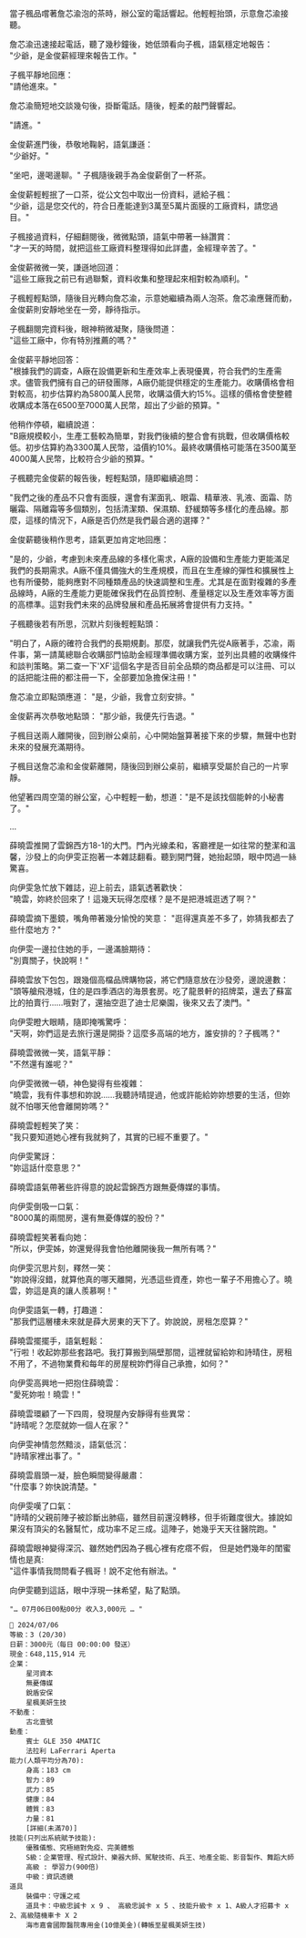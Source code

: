 
當子楓品嚐著詹芯渝泡的茶時，辦公室的電話響起。他輕輕抬頭，示意詹芯渝接聽。

詹芯渝迅速接起電話，聽了幾秒鐘後，她低頭看向子楓，語氣穩定地報告：  
"少爺，是金俊薪經理來報告工作。"  

子楓平靜地回應：  
"請他進來。"  

詹芯渝簡短地交談幾句後，掛斷電話。隨後，輕柔的敲門聲響起。

"請進。"  

金俊薪進門後，恭敬地鞠躬，語氣謙遜：  
"少爺好。"  

"坐吧，邊喝邊聊。" 子楓隨後親手為金俊薪倒了一杯茶。

金俊薪輕輕抿了一口茶，從公文包中取出一份資料，遞給子楓：  
"少爺，這是您交代的，符合日產能達到3萬至5萬片面膜的工廠資料，請您過目。"

子楓接過資料，仔細翻閱後，微微點頭，語氣中帶著一絲讚賞：  
"才一天的時間，就把這些工廠資料整理得如此詳盡，金經理辛苦了。"  

金俊薪微微一笑，謙遜地回道：  
"這些工廠我之前已有過聯繫，資料收集和整理起來相對較為順利。"  

子楓輕輕點頭，隨後目光轉向詹芯渝，示意她繼續為兩人泡茶。詹芯渝應聲而動，金俊薪則安靜地坐在一旁，靜待指示。  

子楓翻閱完資料後，眼神稍微凝聚，隨後問道：  
"這些工廠中，你有特別推薦的嗎？"  

金俊薪平靜地回答：  
"根據我們的調查，A廠在設備更新和生產效率上表現優異，符合我們的生產需求。儘管我們擁有自己的研發團隊，A廠仍能提供穩定的生產能力。收購價格會相對較高，初步估算約為5800萬人民幣，收購溢價大約15%。這樣的價格會使整體收購成本落在6500至7000萬人民幣，超出了少爺的預算。"  

他稍作停頓，繼續說道：  
"B廠規模較小，生產工藝較為簡單，對我們後續的整合會有挑戰，但收購價格較低。初步估算約為3300萬人民幣，溢價約10%。最終收購價格可能落在3500萬至4000萬人民幣，比較符合少爺的預算。"  

子楓聽完金俊薪的報告後，輕輕點頭，隨即繼續追問：

"我們之後的產品不只會有面膜，還會有潔面乳、眼霜、精華液、乳液、面霜、防曬霜、隔離霜等多個類別，包括清潔類、保濕類、舒緩類等多樣化的產品線。那麼，這樣的情況下，A廠是否仍然是我們最合適的選擇？"

金俊薪聽後稍作思考，語氣更加肯定地回應：

"是的，少爺，考慮到未來產品線的多樣化需求，A廠的設備和生產能力更能滿足我們的長期需求。A廠不僅具備強大的生產規模，而且在生產線的彈性和擴展性上也有所優勢，能夠應對不同種類產品的快速調整和生產。尤其是在面對複雜的多產品線時，A廠的生產能力更能確保我們在品質控制、產量穩定以及生產效率等方面的高標準。這對我們未來的品牌發展和產品拓展將會提供有力支持。"

子楓聽後若有所思，沉默片刻後輕輕點頭：

"明白了，A廠的確符合我們的長期規劃。那麼，就讓我們先從A廠著手，芯渝，兩件事，第一請萬總聯合收購部門協助金經理準備收購方案，並列出具體的收購條件和談判策略。第二查一下'XF'這個名字是否目前全品類的商品都是可以注冊、可以的話把能注冊的都注冊一下，全部要加急擔保注冊！"

詹芯渝立即點頭應道：
"是，少爺，我會立刻安排。"

金俊薪再次恭敬地點頭：
"那少爺，我便先行告退。"

子楓目送兩人離開後，回到辦公桌前，心中開始盤算著接下來的步驟，無聲中也對未來的發展充滿期待。

子楓目送詹芯渝和金俊薪離開，隨後回到辦公桌前，繼續享受屬於自己的一片寧靜。

他望著四周空蕩的辦公室，心中輕輕一動，想道："是不是該找個能幹的小秘書了。"


...


薛曉雲推開了雲錦西方18-1的大門。門內光線柔和，客廳裡是一如往常的整潔和溫馨，沙發上的向伊雯正抱著一本雜誌翻看。聽到開門聲，她抬起頭，眼中閃過一絲驚喜。

向伊雯急忙放下雜誌，迎上前去，語氣透著歡快：  
"曉雲，妳終於回來了！這幾天玩得怎麼樣？是不是把港城逛透了啊？"

薛曉雲摘下墨鏡，嘴角帶著幾分愉悅的笑意：
"逛得還真差不多了，妳猜我都去了些什麼地方？"

向伊雯一邊拉住她的手，一邊滿臉期待：  
"別賣關子，快說啊！"

薛曉雲放下包包，跟幾個高檔品牌購物袋，將它們隨意放在沙發旁，邊說邊數： 
"頭等艙飛港城，住的是四季酒店的海景套房。吃了龍景軒的招牌菜，還去了蘇富比的拍賣行……哦對了，還抽空逛了迪士尼樂園，後來又去了澳門。"  

向伊雯瞪大眼睛，隨即掩嘴驚呼：  
"天啊，妳們這是去旅行還是開掛？這麼多高端的地方，誰安排的？子楓嗎？"

薛曉雲微微一笑，語氣平靜：  
"不然還有誰呢？"

向伊雯微微一頓，神色變得有些複雜：  
"曉雲，我有件事想和妳說……我聽詩晴提過，他或許能給妳妳想要的生活，但妳就不怕哪天他會離開妳嗎？"

薛曉雲輕輕笑了笑：  
"我只要知道她心裡有我就夠了，其實的已經不重要了。"  

向伊雯驚訝：  
"妳這話什麼意思？"

薛曉雲語氣帶著些許得意的說起雲錦西方跟無憂傳媒的事情。

向伊雯倒吸一口氣：  
"8000萬的兩間房，還有無憂傳媒的股份？"

薛曉雲輕笑著看向她：  
"所以，伊雯姊，妳還覺得我會怕他離開後我一無所有嗎？"  

向伊雯沉思片刻，釋然一笑：  
"妳說得沒錯，就算他真的哪天離開，光憑這些資產，妳也一輩子不用擔心了。曉雲，妳這是真的讓人羨慕啊！"  

向伊雯語氣一轉，打趣道：  
"那我們這層樓未來就是薛大房東的天下了。妳說說，房租怎麼算？"

薛曉雲擺擺手，語氣輕鬆：  
"行啦！收起妳那些套路吧。我打算搬到隔壁那間，這裡就留給妳和詩晴住，房租不用了，不過物業費和每年的房屋稅妳們得自己承擔，如何？"

向伊雯高興地一把抱住薛曉雲：  
"愛死妳啦！曉雲！"

薛曉雲環顧了一下四周，發現屋內安靜得有些異常：  
"詩晴呢？怎麼就妳一個人在家？"

向伊雯神情忽然黯淡，語氣低沉：  
"詩晴家裡出事了。"

薛曉雲眉頭一凝，臉色瞬間變得嚴肅：  
"什麼事？妳快說清楚。"

向伊雯嘆了口氣：  
"詩晴的父親前陣子被診斷出肺癌，雖然目前還沒轉移，但手術難度很大。據說如果沒有頂尖的名醫幫忙，成功率不足三成。這陣子，她幾乎天天往醫院跑。"

薛曉雲眼神變得深沉、雖然她們因為子楓心裡有疙瘩不假，
但是她們幾年的閨蜜情也是真:  
"這件事情我問問看子楓哥！說不定他有辦法。"

向伊雯聽到這話，眼中浮現一抹希望，點了點頭。

`"… 07月06日00點00分 收入3,000元 … "`

```
📰 2024/07/06
等級：3 (20/30)
日薪：3000元（每日 00:00:00 發送）
現金：648,115,914 元
企業：
    星河資本
    無憂傳媒
    銳盾安保
    星楓美妍生技
不動產：
    古北壹號
動產：
    賓士 GLE 350 4MATIC
    法拉利 LaFerrari Aperta
能力(人類平均分為70):
    身高：183 cm
    智力：89
    武力：85
    健康：84
    體質：83
    力量：81
    [詳細(未滿70)]
技能(只列出系統賦予技能):
    優雅儀態、究極絕對免疫、完美體態
    S級：企業管理、程式設計、樂器大師、駕駛技術、兵王、地產全能、影音製作、舞蹈大師
    高級 : 學習力(900倍)
    中級：資訊透鏡
道具
    裝備中：守護之戒
    道具卡：中級忠誠卡 x 9 、 高級忠誠卡 x 5 、技能升級卡 x 1、A級人才招募卡 x 2、高級隨機車卡 X 2
    海市嘉會國際醫院專用金(10億美金)(轉帳至星楓美妍生技)
```